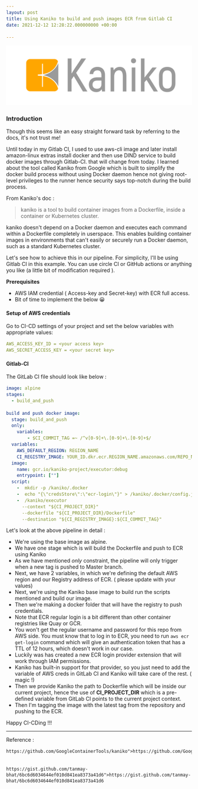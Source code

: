 ```yaml
---
layout: post
title: Using Kaniko to build and push images ECR from Gitlab CI
date: 2021-12-12 12:28:22.000000000 +00:00
 
---
```

 
![](/Kaniko-Logo.png)
 
### Introduction  
Though this seems like an easy straight forward task by referring to the docs, it's not trust me!
  
  
Until today in my Gitlab CI, I used to use aws-cli image and later install amazon-linux extras install docker and then use DIND service to build docker images through Gitlab-CI. that will change from today. I learned about the tool called Kaniko from Google which is built to simplify the docker build process without using Docker daemon hence not giving root-level privileges to the runner hence security says top-notch during the build process.
  
  
From Kaniko's doc :
  
 
> kaniko is a tool to build container images from a Dockerfile, inside a container or Kubernetes cluster.
  
kaniko doesn't depend on a Docker daemon and executes each command within a Dockerfile completely in userspace. This enables building container images in environments that can't easily or securely run a Docker daemon, such as a standard Kubernetes cluster.
  
  
Let's see how to achieve this in our pipeline. For simplicity, I'll be using Gitlab CI in this example. You can use circle CI or GitHub actions or anything you like (a little bit of modification required ).
  
  
**Prerequisites**

- AWS IAM credential ( Access-key and Secret-key) with ECR full access.
- Bit of time to implement the below 😀
 

#### Setup of AWS credentials

Go to CI-CD settings of your project and set the below variables with appropriate values:
 
```yml
AWS_ACCESS_KEY_ID = <your access key>
AWS_SECRET_ACCESS_KEY = <your secret key>
```  
  
#### Gitlab-CI
   
  
The GitLab CI file should look like below :

```yml
image: alpine
stages:
  - build_and_push

build and push docker image:
  stage: build_and_push
  only:
    variables:
        - $CI_COMMIT_TAG =~ /^v[0-9]+\.[0-9]+\.[0-9]+$/
  variables: 
    AWS_DEFAULT_REGION: REGION_NAME
    CI_REGISTRY_IMAGE: YOUR_ID.dkr.ecr.REGION_NAME.amazonaws.com/REPO_NAME
  image:
    name: gcr.io/kaniko-project/executor:debug
    entrypoint: [""]
  script:
    -  mkdir -p /kaniko/.docker
    -  echo "{\"credsStore\":\"ecr-login\"}" > /kaniko/.docker/config.json
    -  /kaniko/executor
      --context "${CI_PROJECT_DIR}"
      --dockerfile "${CI_PROJECT_DIR}/Dockerfile"
      --destination "${CI_REGISTRY_IMAGE}:${CI_COMMIT_TAG}"
```
    
  
Let's look at the above pipeline in detail :
  
  

- We're using the base image as alpine.
- We have one stage which is will build the Dockerfile and push to ECR using Kaniko
- As we have mentioned *only* constraint, the pipeline will only trigger when a new tag is pushed to Master branch.
- Next, we have 2 variables, in which we're defining the default AWS region and our Registry address of ECR. ( please update with your values)
- Next, we're using the Kaniko base image to build run the scripts mentioned and build our image.
- Then we're making a docker folder that will have the registry to push credentials.
- Note that ECR regular login is a bit different than other container registries like Quay or GCR.
- You won't get the regular username and password for this repo from AWS side. You must know that to log in to ECR, you need to run ```aws ecr get-login``` command which will give an authentication token that has a TTL of 12 hours, which doesn't work in our case.
- Luckily was has created a new ECR login provider extension that will work through IAM permissions.
- Kaniko has built-in support for that provider, so you just need to add the variable of AWS creds in GitLab CI and Kaniko will take care of the rest. ( magic !)
- Then we provide Kaniko the path to Dockerfile which will be inside our current project, hence the use of **CI_PROJECT_DIR** which is a pre-defined variable from GitLab CI points to the current project context.
- Then I'm tagging the image with the latest tag from the repository and pushing to the ECR.

 
  
Happy CI-CDing !!!

---  
  
Reference :
  
  
    https://github.com/GoogleContainerTools/kaniko">https://github.com/GoogleContainerTools/kaniko 
  
  
    https://gist.github.com/tanmay-bhat/6bc6d6034644ef010d841ea8373a41d6">https://gist.github.com/tanmay-bhat/6bc6d6034644ef010d841ea8373a41d6 
  
